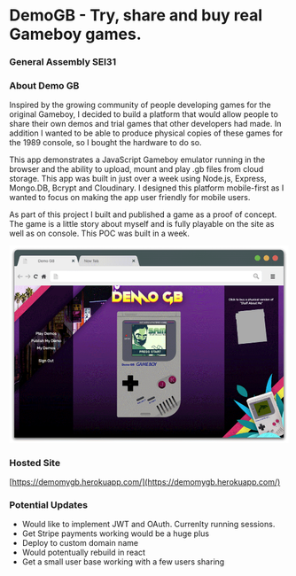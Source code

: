 
# DemoGB  - Try, share and buy real Gameboy games.

### General Assembly SEI31

### About Demo GB


Inspired by the growing community of people developing games for the original Gameboy, I decided to build a platform that would allow people to share their own demos and trial games that other developers had made. In addition I wanted to be able to produce physical copies of these games for the 1989 console, so I bought the hardware to do so.  
  
This app demonstrates a JavaScript Gameboy emulator running in the browser and the ability to upload, mount and play .gb files from cloud storage. This app was built in just over a week using Node.js, Express, Mongo.DB, Bcrypt and Cloudinary. I designed this platform mobile-first as I wanted to focus on making the app user friendly for mobile users.  
  
As part of this project I built and published a game as a proof of concept. The game is a little story about myself and is fully playable on the site as well as on console. This POC was built in a week.

![](/images/demoGB.gif)

### **Hosted Site**
[https://demomygb.herokuapp.com/](https://demomygb.herokuapp.com/)

### **Potential Updates**
- Would like to implement JWT and OAuth. Currenlty running sessions. 
- Get Stripe payments working would be a huge plus 
- Deploy to custom domain name
- Would potentually rebuild in react
- Get a small user base working with a few users sharing
